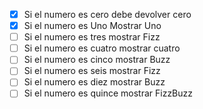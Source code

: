 - [x] Si el numero es cero debe devolver cero
- [x] Si el numero es Uno Mostrar Uno
- [ ] Si el numero es tres mostrar Fizz
- [ ] Si el numero es cuatro mostrar cuatro
- [ ] Si el numero es cinco mostrar Buzz
- [ ] Si el numero es seis mostrar Fizz
- [ ] Si el numero es diez mostrar Buzz
- [ ] Si el numero es quince mostrar FizzBuzz